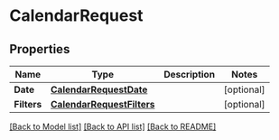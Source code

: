 # CalendarRequest

## Properties

Name | Type | Description | Notes
------------ | ------------- | ------------- | -------------
**Date** | [**CalendarRequestDate**](calendar_request_date.md) |  | [optional] 
**Filters** | [**CalendarRequestFilters**](calendar_request_filters.md) |  | [optional] 

[[Back to Model list]](../README.md#documentation-for-models) [[Back to API list]](../README.md#documentation-for-api-endpoints) [[Back to README]](../README.md)



